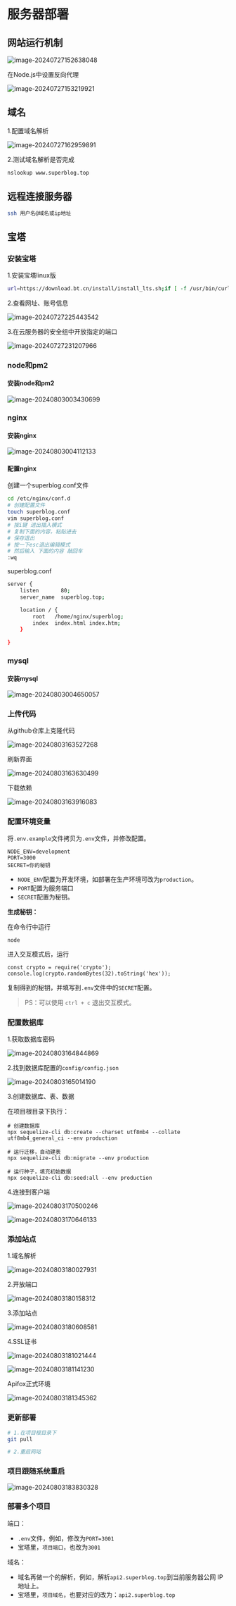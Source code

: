 # 服务器部署

## 网站运行机制

![image-20240727152638048](Linux.assets/image-20240727152638048.png)

在Node.js中设置反向代理

![image-20240727153219921](Linux.assets/image-20240727153219921.png)



## 域名

1.配置域名解析

![image-20240727162959891](Linux.assets/image-20240727162959891.png)

2.测试域名解析是否完成

~~~bash
nslookup www.superblog.top
~~~



## 远程连接服务器

~~~bash
ssh 用户名@域名或ip地址
~~~



## 宝塔

### 安装宝塔

1.安装宝塔linux版

~~~bash
url=https://download.bt.cn/install/install_lts.sh;if [ -f /usr/bin/curl ];then curl -sSO $url;else wget -O install_lts.sh $url;fi;bash install_lts.sh ed8484bec
~~~

2.查看网址、账号信息

![image-20240727225443542](Linux.assets/image-20240727225443542.png)

3.在云服务器的安全组中开放指定的端口

![image-20240727231207966](Linux.assets/image-20240727231207966.png)



### node和pm2

#### 安装node和pm2

![image-20240803003430699](Linux.assets/image-20240803003430699.png)



### nginx

#### 安装nginx

![image-20240803004112133](Linux.assets/image-20240803004112133.png)



#### 配置nginx

创建一个superblog.conf文件

```bash
cd /etc/nginx/conf.d
# 创建配置文件
touch superblog.conf
vim superblog.conf
# 按i键 进出插入模式
# 复制下面的内容，粘贴进去
# 保存退出
# 按一下esc退出编辑模式
# 然后输入 下面的内容 敲回车
:wq
```



superblog.conf

```bash
server {
    listen       80;
    server_name  superblog.top;

    location / {
        root   /home/nginx/superblog;
        index  index.html index.htm;
    }
  
}
```



### mysql

#### 安装mysql

![image-20240803004650057](Linux.assets/image-20240803004650057.png)



### 上传代码

从github仓库上克隆代码

![image-20240803163527268](Linux.assets/image-20240803163527268.png)

刷新界面

![image-20240803163630499](Linux.assets/image-20240803163630499.png)

下载依赖

![image-20240803163916083](Linux.assets/image-20240803163916083.png)



### 配置环境变量

将`.env.example`文件拷贝为`.env`文件，并修改配置。

```
NODE_ENV=development
PORT=3000
SECRET=你的秘钥
```

- `NODE_ENV`配置为开发环境，如部署在生产环境可改为`production`。
- `PORT`配置为服务端口
- `SECRET`配置为秘钥。



**生成秘钥：**

在命令行中运行

```
node
```

进入交互模式后，运行

```
const crypto = require('crypto');
console.log(crypto.randomBytes(32).toString('hex'));
```

复制得到的秘钥，并填写到`.env`文件中的`SECRET`配置。

> PS：可以使用 `ctrl + c` 退出交互模式。



### 配置数据库

1.获取数据库密码

![image-20240803164844869](Linux.assets/image-20240803164844869.png)

2.找到数据库配置的`config/config.json`

![image-20240803165014190](Linux.assets/image-20240803165014190.png)

3.创建数据库、表、数据

在项目根目录下执行：

~~~shell
# 创建数据库
npx sequelize-cli db:create --charset utf8mb4 --collate utf8mb4_general_ci --env production

# 运行迁移，自动建表
npx sequelize-cli db:migrate --env production

# 运行种子，填充初始数据
npx sequelize-cli db:seed:all --env production
~~~

4.连接到客户端

![image-20240803170500246](Linux.assets/image-20240803170500246.png)

![image-20240803170646133](Linux.assets/image-20240803170646133.png)

### 添加站点

1.域名解析

![image-20240803180027931](Linux.assets/image-20240803180027931.png)

2.开放端口

![image-20240803180158312](Linux.assets/image-20240803180158312.png)

3.添加站点

![image-20240803180608581](Linux.assets/image-20240803180608581.png)

4.SSL证书

![image-20240803181021444](Linux.assets/image-20240803181021444.png)

![image-20240803181141230](Linux.assets/image-20240803181141230.png)



Apifox正式环境

![image-20240803181345362](Linux.assets/image-20240803181345362.png)



### 更新部署

~~~bash
# 1.在项目根目录下
git pull

# 2.重启网站
~~~



### 项目跟随系统重启

![image-20240803183830328](Linux.assets/image-20240803183830328.png)



### 部署多个项目

端口：

- `.env`文件，例如，修改为`PORT=3001`
- 宝塔里，`项目端口`，也改为`3001`

域名：

- 域名再做一个的解析，例如，解析`api2.superblog.top`到当前服务器公网 IP 地址上。
- 宝塔里，`项目域名`，也要对应的改为：`api2.superblog.top`
